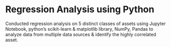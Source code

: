 # Regression Analysis using Python
Conducted regression analysis on 5 distinct classes of assets using Jupyter Notebook, python’s scikit-learn & matplotlib library, NumPy, Pandas to analyze data from multiple data sources & identify the highly correlated asset.
